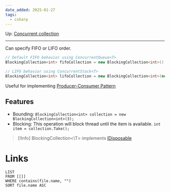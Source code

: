 ```yaml
---
date_added: 2025-01-27
tags:
  - csharp
---
```

Up: [Concurrent collection](Concurrent%20collection.md)
___
 Can specify FIFO or LIFO order. 
 ```cs
 // Default FIFO behavior using ConcurrentQueue<T>
BlockingCollection<int> fifoCollection = new BlockingCollection<int>();

// LIFO behavior using ConcurrentStack<T>
BlockingCollection<int> lifoCollection = new BlockingCollection<int>(new ConcurrentStack<int>());
```

Useful for implementing [Producer-Consumer Pattern](Producer-Consumer%20Pattern.md) 

## Features
 - Bounding:
 `BlockingCollection<int> collection = new BlockingCollection<int>(3);`
 - Blocking: This operation will block thread until the item is available.
 `int item = collection.Take();`

>[!Info]
> BlockingCollection<\T> implements [IDisposable](IDisposable.md)


# Links
```dataview
LIST
FROM [[]]
WHERE contains(file.name, "")
SORT file.name ASC
```
